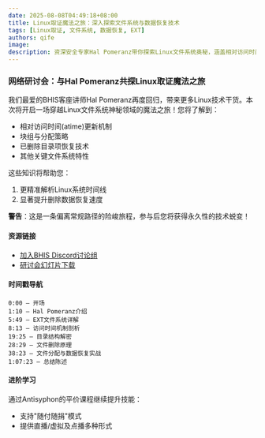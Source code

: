 ```yaml
---
date: 2025-08-08T04:49:18+08:00
title: Linux取证魔法之旅：深入探索文件系统与数据恢复技术
tags: [Linux取证, 文件系统, 数据恢复, EXT]
authors: qife
image: 
description: 资深安全专家Hal Pomeranz带你探索Linux文件系统奥秘，涵盖相对访问时间更新、块组分配策略、目录项删除等核心技术，助你提升取证时间线分析与数据恢复效率。
---
```


### 网络研讨会：与Hal Pomeranz共探Linux取证魔法之旅

我们最爱的BHIS客座讲师Hal Pomeranz再度回归，带来更多Linux技术干货。本次将开启一场穿越Linux文件系统神秘领域的魔法之旅！您将了解到：
- 相对访问时间(atime)更新机制
- 块组与分配策略
- 已删除目录项恢复技术
- 其他关键文件系统特性

这些知识将帮助您：
1. 更精准解析Linux系统时间线
2. 显著提升删除数据恢复速度

**警告**：这是一条偏离常规路径的险峻旅程，参与后您将获得永久性的技术蜕变！

#### 资源链接
- [加入BHIS Discord讨论组](https://discord.gg/aHHh3u5)
- [研讨会幻灯片下载](https://www.blackhillsinfosec.com/wp-content/uploads/2020/08/SLIDES_LinuxMagicalMysteryTour.pdf)

#### 时间戳导航
```
0:00 – 开场 
1:10 – Hal Pomeranz介绍 
5:49 – EXT文件系统详解 
8:13 – 访问时间机制剖析 
19:25 – 目录结构解密 
28:29 – 文件删除原理 
38:23 – 文件分配与数据恢复实战 
1:07:23 – 总结陈述
```

#### 进阶学习
通过Antisyphon的平价课程继续提升技能：
- 支持"随付随捐"模式
- 提供直播/虚拟及点播多种形式